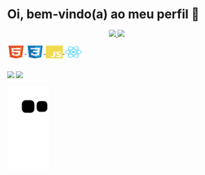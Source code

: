 <h1>Oi, bem-vindo(a) ao meu perfil 👋</h1>
<div align="center">
  <a href="https://github.com/fabiolacosta">
  <img height="160em" src="https://github-readme-stats.vercel.app/api/username=fabiolacosta&show_icons=true&theme=midnight-purple&include_all_commits=true&count_private=true"/>
  <img height="160em" src="https://github-readme-stats.vercel.app/api/top-langs/?username=fabiolacosta&layout=compact&langs_count=7&theme=midnight-purple"/>
</div>
<div style="display: inline_block"><br>
  <img align="center" alt="Fabiola-HTML" height="30" width="40" src="https://raw.githubusercontent.com/devicons/devicon/master/icons/html5/html5-original.svg">
  <img align="center" alt="Fabiola-CSS" height="30" width="40" src="https://raw.githubusercontent.com/devicons/devicon/master/icons/css3/css3-original.svg"> 
  <img align="center" alt="Fabiola-Js" height="30" width="40" src="https://raw.githubusercontent.com/devicons/devicon/master/icons/javascript/javascript-plain.svg">
  <img align="center" alt="Fabiola-React" height="30" width="40" src="https://raw.githubusercontent.com/devicons/devicon/master/icons/react/react-original.svg">
</div>

##

<div> 
  <a href="https://www.linkedin.com/in/fabiola-scosta" target="_blank"><img src="https://img.shields.io/badge/-LinkedIn-%230077B5?style=for-the-badge&logo=linkedin&logoColor=white" target="_blank"></a> 
  <a href = "mailto:fabiola.costa532@gmail.com"><img src="https://img.shields.io/badge/Gmail-D14836?style=for-the-badge&logo=gmail&logoColor=white" target="_blank"></a>
</div>

![snake gif](https://github.com/FabiolaCosta/FabiolaCosta/blob/output/github-contribution-grid-snake.svg)

